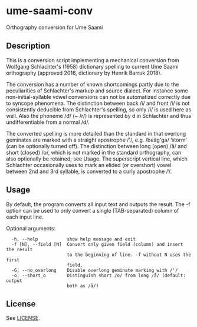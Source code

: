 # ume-saami-conv
Orthography conversion for Ume Saami

## Description

This is a conversion script implementing a mechanical conversion from Wolfgang Schlachter's (1958)
dictionary spelling to current Ume Saami orthography (approved 2016, dictionary by
Henrik Barruk 2018).

The conversion has a number of known shortcomings partly due to the peculiarities of
Schlachter's markup and source dialect.
For instance some non-initial-syllable vowel conversions can not be automatized correctly due to syncope phenomena.
The distinction between back /ï/ and front /i/ is not consistently deducible from Schlachter's 
spelling, so only /i/ is used here as well. 
Also the phoneme /đ/ (~ /r/) is represented by d in Schlachter and thus undifferentiable from 
a normal /d/.

The converted spelling is more detailed than the standard in that overlong geminates are
marked with a straight apostrophe /'/, e.g. /beäg'ga/ ’storm’ (can be optionally turned off).
The distinction between long (open) /å/ and short (closed) /o/, which is not
marked in the standard orthography, can also optionally be retained; see Usage.
The superscript vertical line, which Schlachter occasionally uses to mark an elided 
(or overshort) vowel between 2nd and 3rd syllable, is converted to a curly apostrophe /’/.

## Usage

By default, the program converts all input text and outputs the result.
The -f option can be used to only convert a single (TAB-separated) column of each input line.

Optional arguments:
```
  -h, --help           show help message and exit
  -f [N], --field [N]  Convert only given field (column) and insert the result
                       to the beginning of line. -f without N uses the first
                       field.
  -G, --no_overlong    Disable overlong geminate marking with /'/
  -o, --short_o        Distinguish short /o/ from long /å/ (default: output
                       both as /å/)
```

## License

See [LICENSE](LICENSE).
